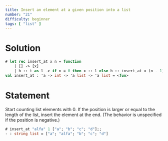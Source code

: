 ```yaml
---
title: Insert an element at a given position into a list
number: "21"
difficulty: beginner
tags: [ "list" ]
---
```


# Solution

```ocaml
# let rec insert_at x n = function
    | [] -> [x]
    | h :: t as l -> if n = 0 then x :: l else h :: insert_at x (n - 1) t;;
val insert_at : 'a -> int -> 'a list -> 'a list = <fun>
```

# Statement

Start counting list elements with 0.  If the position is larger or
equal to the length of the list, insert the element at the end.  (The
behavior is unspecified if the position is negative.)

```ocaml
# insert_at "alfa" 1 ["a"; "b"; "c"; "d"];;
- : string list = ["a"; "alfa"; "b"; "c"; "d"]
```
